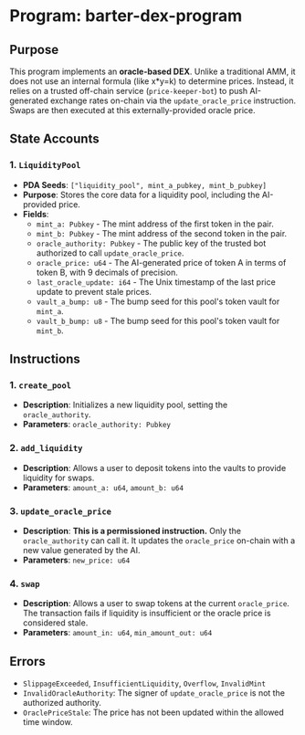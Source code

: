 # Program: barter-dex-program

## Purpose
This program implements an **oracle-based DEX**. Unlike a traditional AMM, it does not use an internal formula (like x*y=k) to determine prices. Instead, it relies on a trusted off-chain service (`price-keeper-bot`) to push AI-generated exchange rates on-chain via the `update_oracle_price` instruction. Swaps are then executed at this externally-provided oracle price.

## State Accounts

### 1. `LiquidityPool`
- **PDA Seeds**: `["liquidity_pool", mint_a_pubkey, mint_b_pubkey]`
- **Purpose**: Stores the core data for a liquidity pool, including the AI-provided price.
- **Fields**:
    - `mint_a: Pubkey` - The mint address of the first token in the pair.
    - `mint_b: Pubkey` - The mint address of the second token in the pair.
    - `oracle_authority: Pubkey` - The public key of the trusted bot authorized to call `update_oracle_price`.
    - `oracle_price: u64` - The AI-generated price of token A in terms of token B, with 9 decimals of precision.
    - `last_oracle_update: i64` - The Unix timestamp of the last price update to prevent stale prices.
    - `vault_a_bump: u8` - The bump seed for this pool's token vault for `mint_a`.
    - `vault_b_bump: u8` - The bump seed for this pool's token vault for `mint_b`.

## Instructions

### 1. `create_pool`
- **Description**: Initializes a new liquidity pool, setting the `oracle_authority`.
- **Parameters**: `oracle_authority: Pubkey`

### 2. `add_liquidity`
- **Description**: Allows a user to deposit tokens into the vaults to provide liquidity for swaps.
- **Parameters**: `amount_a: u64`, `amount_b: u64`

### 3. `update_oracle_price`
- **Description**: **This is a permissioned instruction.** Only the `oracle_authority` can call it. It updates the `oracle_price` on-chain with a new value generated by the AI.
- **Parameters**: `new_price: u64`

### 4. `swap`
- **Description**: Allows a user to swap tokens at the current `oracle_price`. The transaction fails if liquidity is insufficient or the oracle price is considered stale.
- **Parameters**: `amount_in: u64`, `min_amount_out: u64`

## Errors
- `SlippageExceeded`, `InsufficientLiquidity`, `Overflow`, `InvalidMint`
- `InvalidOracleAuthority`: The signer of `update_oracle_price` is not the authorized authority.
- `OraclePriceStale`: The price has not been updated within the allowed time window.